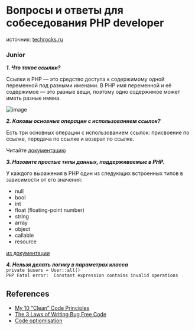 # Вопросы и ответы для собеседования PHP developer

источник: [techrocks.ru](https://techrocks.ru/2021/04/18/250-php-job-interview-questions/)

### Junior

***1. Что такое ссылки?***

  Ссылки в PHP — это средство доступа к содержимому одной переменной под разными именами. В PHP имя переменной и её содержимое — это разные вещи,   поэтому одно содержимое может иметь разные имена.

  ![image](https://github.com/xmsi/interview/assets/59314275/6f941190-c959-4980-98fa-fa55559c6d5d)

***2. Каковы основные операции с использованием ссылок?***

  Есть три основных операции с использованием ссылок: присвоение по ссылке, передача по ссылке и возврат по ссылке.

  Читайте [документацию](https://www.php.net/manual/ru/language.references.whatdo.php#:~:text=%D0%95%D1%81%D1%82%D1%8C%20%D1%82%D1%80%D0%B8%20%D0%BE%D1%81%D0%BD%D0%BE%D0%B2%D0%BD%D1%8B%D1%85%20%D0%BE%D0%BF%D0%B5%D1%80%D0%B0%D1%86%D0%B8%D0%B8%20%D1%81,%D1%81%D1%81%D1%8B%D0%BB%D0%BA%D0%B5%20%D0%B8%20%D0%B2%D0%BE%D0%B7%D0%B2%D1%80%D0%B0%D1%82%20%D0%BF%D0%BE%20%D1%81%D1%81%D1%8B%D0%BB%D0%BA%D0%B5.)

***3. Назовите простые типы данных, поддерживаемые в РНР.***
   
  У каждого выражения в PHP один из следующих встроенных типов в зависимости от его значения:
  
  - null
  - bool
  - int
  - float (floating-point number)
  - string
  - array
  - object
  - callable
  - resource

  [из документации](https://www.php.net/manual/ru/language.types.intro.php)

***4. Нельзя делать логику в параметрах класса***\
``private $users = User::all()``\
``PHP Fatal error:  Constant expression contains invalid operations``

## References

- [My 10 “Clean” Code Principles](https://www.youtube.com/watch?v=wSDyiEjhp8k)
- [The 3 Laws of Writing Bug Free Code](https://www.youtube.com/watch?v=YMPlQCYp7xg)
- [Code optiomisation](https://www.youtube.com/watch?v=E7_gBwejLLw)
